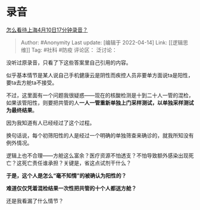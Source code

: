# 录音
[怎么看待上海4月10日17分钟录音？](https://www.zhihu.com/question/527178708/answer/2439519134)

> Author: #Anonymity
> Last update: [编辑于 2022-04-14]
> Link: [[逻辑思维]]
> Tag: #社科 #防疫
> 评论区：
> 泛讨论：

没听过原录音，只看了下这些答案里自己引用的内容。

似乎基本情节是某人说自己手机健康云是阴性而疾控人员非要单方面说ta是阳性，要ta去方舱ta不接受。

不过，这里面有一个问题我很疑惑——现在的核酸检测是十到二十人一管的混检，如果该管阳性，则要把共管的人**一人一管重新单独上门采样测试，以单独采样测试为最终结果**。

因为我知道有人已经经过了这个过程。

换句话说，每个初筛阳性的人是经过一个明确的单独筛查来确诊的，就我所知没有例外情况。

逻辑上也不合理——方舱这么富余？医疗资源不怕透支？不怕导致额外感染出现死亡？这死亡责任谁承担？关键是，省这点试剂干什么？

**于是，这个人是怎么“毫不知情”的被确认为阳性的？**

**难道仅仅凭着混检结果一次性把共管的十个人都送方舱？**

还是我看漏了什么情节？

